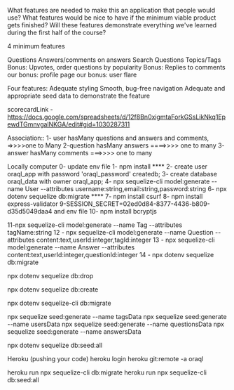 What features are needed to make this an application that people would use?
What features would be nice to have if the minimum viable product gets finished?
Will these features demonstrate everything we've learned during the first half of the course?

4 minimum features

Questions
Answers/comments on answers
Search Questions
Topics/Tags
Bonus: Upvotes, order questions by popularity
Bonus: Replies to comments
our bonus: profile page
our bonus: user flare

Four features:
Adequate styling
Smooth, bug-free navigation
Adequate and appropriate seed data to demonstrate the feature

scorecardLink - https://docs.google.com/spreadsheets/d/12f8Bn0xigmtaForkGSsLikNkq1EpewdTGmnvgalNKGA/edit#gid=1030287311

Association::
1- user hasMany questions and answers and comments, =>>>>one to Many
2-question hasMany answers ====>>>> one to many
3- answer hasMany comments ===>>>> one to many

Locally computer
0- update env file
1- npm install \*\*\*\*
2- create user oraql_app with password 'oraql_password' createdb;
3- create database oraql_data with owner oraql_app;
4- npx sequelize-cli model:generate --name User --attributes username:string,email:string,password:string
6- npx dotenv sequelize db:migrate \*\*\*\*
7- npm install csurf
8- npm install express-validator
9-SESSION_SECRET=02ed0d84-8377-4436-b809-d35d5049daa4 and env file
10- npm install bcryptjs

11-npx sequelize-cli model:generate --name Tag --attributes tagName:string
12 - npx sequelize-cli model:generate --name Question --attributes content:text,userId:integer,tagId:integer
13 - npx sequelize-cli model:generate --name Answer --attributes content:text,userId:integer,questionId:integer
14 - npx dotenv sequelize db:migrate

npx dotenv sequelize db:drop

npx dotenv sequelize db:create

npx dotenv sequelize-cli db:migrate

npx sequelize seed:generate --name tagsData
npx sequelize seed:generate --name usersData
npx sequelize seed:generate --name questionsData
npx sequelize seed:generate --name answersData

npx dotenv sequelize db:seed:all

Heroku (pushing your code)
heroku login
heroku git:remote -a oraql

heroku run npx sequelize-cli db:migrate
heroku run npx sequelize-cli db:seed:all
